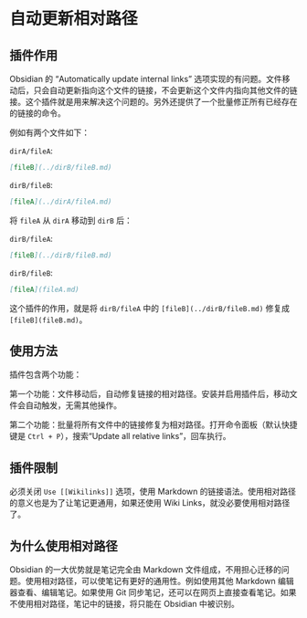 # 自动更新相对路径

## 插件作用

Obsidian 的 “Automatically update internal links” 选项实现的有问题。文件移动后，只会自动更新指向这个文件的链接，不会更新这个文件内指向其他文件的链接。这个插件就是用来解决这个问题的。另外还提供了一个批量修正所有已经存在的链接的命令。

例如有两个文件如下：

`dirA/fileA`:

```markdown
[fileB](../dirB/fileB.md)
```

`dirB/fileB`:

```markdown
[fileA](../dirA/fileA.md)
```

将 `fileA` 从 `dirA` 移动到 `dirB` 后：

`dirB/fileA`:

```markdown
[fileB](../dirB/fileB.md)
```

`dirB/fileB`:

```markdown
[fileA](fileA.md)
```

这个插件的作用，就是将 `dirB/fileA` 中的 `[fileB](../dirB/fileB.md)` 修复成 `[fileB](fileB.md)`。

## 使用方法

插件包含两个功能：

第一个功能：文件移动后，自动修复链接的相对路径。安装并启用插件后，移动文件会自动触发，无需其他操作。

第二个功能：批量将所有文件中的链接修复为相对路径。打开命令面板（默认快捷键是 `Ctrl + P`），搜索“Update all relative links”，回车执行。

## 插件限制

必须关闭 `Use [[Wikilinks]]` 选项，使用 Markdown 的链接语法。使用相对路径的意义也是为了让笔记更通用，如果还使用 Wiki Links，就没必要使用相对路径了。

## 为什么使用相对路径

Obsidian 的一大优势就是笔记完全由 Markdown 文件组成，不用担心迁移的问题。使用相对路径，可以使笔记有更好的通用性。例如使用其他 Markdown 编辑器查看、编辑笔记。如果使用 Git 同步笔记，还可以在网页上直接查看笔记。如果不使用相对路径，笔记中的链接，将只能在 Obsidian 中被识别。
